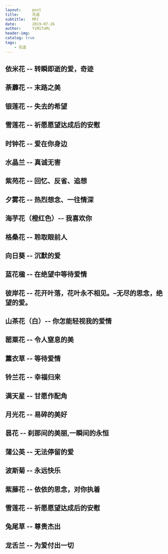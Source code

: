 ```yaml
---
layout:     post
title:      花语
subtitle:   MFC
date:       2019-07-26
author:     YiMiTuMi
header-img: 
catalog: true
tags:
    - 花语
---
```


## 依米花 -- 转瞬即逝的爱，奇迹

## 荼蘼花 -- 末路之美

## 银莲花 -- 失去的希望

## 雪莲花 -- 祈愿愿望达成后的安慰

## 时钟花 -- 爱在你身边

## 水晶兰 -- 真诚无害

## 紫苑花 -- 回忆、反省、追想

## 夕雾花 -- 热烈想念、一往情深

## 海芋花（橙红色）-- 我喜欢你

## 格桑花 -- 聆取眼前人

## 向日葵 -- 沉默的爱

## 蓝花楹 -- 在绝望中等待爱情

## 彼岸花 -- 花开叶落，花叶永不相见。–无尽的思念，绝望的爱。

## 山茶花（白）-- 你怎能轻视我的爱情

## 罂粟花 -- 令人窒息的美

## 薰衣草 -- 等待爱情

## 铃兰花 -- 幸福归来

## 满天星 -- 甘愿作配角

## 月光花 -- 易碎的美好

## 昙花 -- 刹那间的美丽,一瞬间的永恒

## 蒲公英 -- 无法停留的爱

## 波斯菊 -- 永远快乐

## 紫藤花 -- 依依的思念，对你执着

## 雪莲花 -- 祈愿愿望达成后的安慰 

## 兔尾草 -- 尊贵杰出

## 龙舌兰 -- 为爱付出一切
